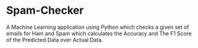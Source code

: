 # Spam-Checker 


A Machine Learning application using Python which checks a given set
of emails for Ham and Spam which calculates the Accuracy and The F1
Score of the Predicted Data over Actual Data.
